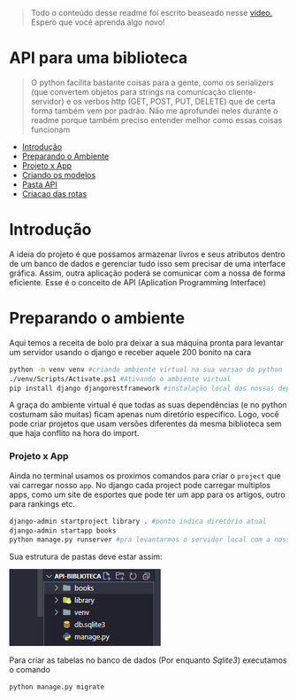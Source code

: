 >Todo o conteúdo desse readme foi escrito beaseado nesse <a href="https://www.youtube.com/watch?v=wtl8ZyCbTbg&list=PLcM_74VFgRhpyCtsNXyBUf27ZRbyQnEEb">vídeo.</a> Espero que você aprenda algo novo!

# API para uma biblioteca
>O python facilita bastante coisas para a gente, como os serializers (que convertem objetos para strings na comunicação cliente-servidor) e os verbos http (GET, POST, PUT, DELETE) que de certa forma também vem por padrão. Não me aprofundei neles durante o readme porque também preciso entender melhor como essas coisas funcionam

* [Introdução](#introdução)
* [Preparando o Ambiente](#preparando-o-ambiente)
* [Projeto x App](#projeto-app)
* [Criando os modelos](#criando-os-modelos)
* [Pasta API](#pasta-api)
* [Criacao das rotas](#criacao-das-rotas)

# Introdução
A ideia do projeto é que possamos armazenar livros e seus atributos dentro de um banco de dados e gerenciar tudo isso sem precisar de uma interface gráfica. Assim, outra aplicação poderá se comunicar com a nossa de forma eficiente. Esse é o conceito de API (Aplication Programming Interface)

# Preparando o ambiente
Aqui temos a receita de bolo pra deixar a sua máquina pronta para levantar um servidor usando o django e receber aquele 200 bonito na cara

```bash
python -m venv venv #criando ambiente virtual na sua versao do python
./venv/Scripts/Activate.ps1 #Ativando o ambiente virtual
pip install django djangorestframework #instalação local das nossas dependências
```
A graça do ambiente virtual é que todas as suas dependências (e no python costumam são muitas) ficam apenas num diretório específico. Logo, você pode criar projetos que usam versões diferentes da mesma biblioteca sem que haja conflito na hora do import.

### Projeto x App
Ainda no terminal usamos os proximos comandos para criar o `project` que vai carregar nosso `app`. No django cada project pode carregar multiplos apps, como um site de esportes que pode ter um app para os artigos, outro para rankings etc.
```bash
django-admin startproject library . #ponto indica diretório atual
django-admin startapp books
python manage.py runserver #pra levantarmos o servidor local com a nossa aplicação
```
Sua estrutura de pastas deve estar assim:

![imagem da estrutura](img/imagem-estrutura.jpg)

Para criar as tabelas no banco de dados (Por enquanto *Sqlite3*) executamos o comando
```bash
python manage.py migrate
```




